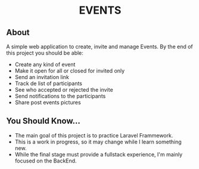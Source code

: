 <h1 align="center">EVENTS</h1>

## About
A simple web application to create, invite and manage Events. By the end of this project you should be able:
- Create any kind of event
- Make it open for all or closed for invited only
- Send an invitation link
- Track de list of participants
- See who accepted or rejected the invite
- Send notifications to the participants
- Share post events pictures

## You Should Know...
- The main goal of this project is to practice Laravel Frammework.
- This is a work in progress, so it may change while I learn something new.
- While the final stage must provide a fullstack experience, I'm mainly focused on the BackEnd.
